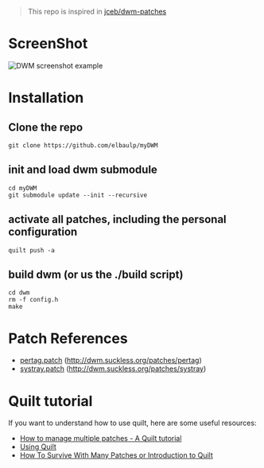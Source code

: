 > This repo is inspired in [jceb/dwm-patches](https://github.com/jceb/dwm-patches)

# ScreenShot
![DWM screenshot example](https://raw.githubusercontent.com/elbaulp/myDWM/myConfig/screenshots/ss.png)

# Installation

## Clone the repo

    git clone https://github.com/elbaulp/myDWM

## init and load dwm submodule

    cd myDWM
    git submodule update --init --recursive

## activate all patches, including the personal configuration

    quilt push -a

## build dwm (or us the ./build script)

    cd dwm
    rm -f config.h
    make

# Patch References

* [pertag.patch](patches/pertag.patch)                                   (http://dwm.suckless.org/patches/pertag)
* [systray.patch](patches/systray.patch)                                 (http://dwm.suckless.org/patches/systray)

# Quilt tutorial

If you want to understand how to use quilt, here are some useful resources:

* [How to manage multiple patches - A Quilt tutorial](https://elbauldelprogramador.com/en/how-to-mantain-patchs-quilt-tutorial/)
* [Using Quilt](https://wiki.debian.org/UsingQuilt)
* [How To Survive With Many Patches or Introduction to Quilt](https://stuff.mit.edu/afs/athena/system/i386_deb50/os/usr/share/doc/quilt/quilt.html)
